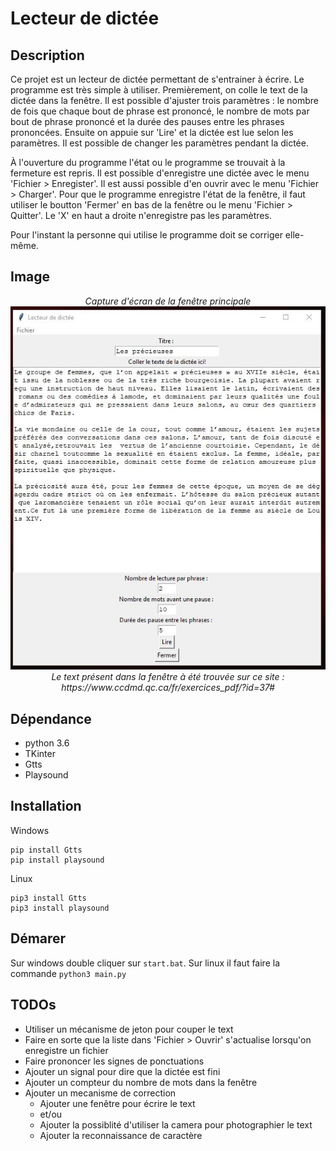 # Lecteur de dictée

## Description

Ce projet est un lecteur de dictée permettant de s'entrainer à écrire. Le programme est très simple à utiliser. Premièrement, on colle le text de la dictée dans la fenêtre. Il est possible d'ajuster trois paramètres : le nombre de fois que chaque bout de phrase est prononcé, le nombre de mots par bout de phrase prononcé et la durée des pauses entre les phrases prononcées. Ensuite on appuie sur 'Lire' et la dictée est lue selon les paramètres. Il est possible de changer les paramètres pendant la dictée. 

À l'ouverture du programme l'état ou le programme se trouvait à la fermeture est repris. Il est possible d'enregistre une dictée avec le menu 'Fichier > Enregister'. Il est aussi possible d'en ouvrir avec le menu 'Fichier > Charger'. Pour que le programme enregistre l'état de la fenêtre, il faut utiliser le boutton 'Fermer' en bas de la fenêtre ou le menu 'Fichier > Quitter'. Le 'X' en haut a droite n'enregistre pas les paramètres.

Pour l'instant la personne qui utilise le programme doit se corriger elle-même.

## Image
<p align=center>
   <i>Capture d'écran de la fenêtre principale</i><br/>
   <img src="img/demo_readme.JPG" alt="Apperçu de la fenêtre principale" /><br/>
   <i>Le text présent dans la fenêtre à été trouvée sur ce site : https://www.ccdmd.qc.ca/fr/exercices_pdf/?id=37#</i>
</p>

## Dépendance

* python 3.6 
* TKinter 
* Gtts 
* Playsound

## Installation

Windows 
```
pip install Gtts
pip install playsound 
```

Linux 
```
pip3 install Gtts
pip3 install playsound 
```

## Démarer

Sur windows double cliquer sur `start.bat`. Sur linux il faut faire la commande `python3 main.py`

## TODOs

* Utiliser un mécanisme de jeton pour couper le text 
* Faire en sorte que la liste dans 'Fichier > Ouvrir' s'actualise lorsqu'on enregistre un fichier
* Faire prononcer les signes de ponctuations
* Ajouter un signal pour dire que la dictée est fini
* Ajouter un compteur du nombre de mots dans la fenêtre
* Ajouter un mecanisme de correction 
    * Ajouter une fenêtre pour écrire le text 
    * et/ou 
    * Ajouter la possiblité d'utiliser la camera pour photographier le text 
    * Ajouter la reconnaissance de caractère 
